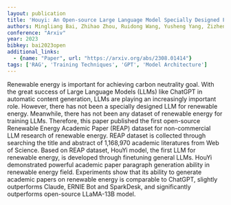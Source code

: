 ```yaml
---
layout: publication
title: 'Houyi: An Open-source Large Language Model Specially Designed For Renewable Energy And Carbon Neutrality Field'
authors: Mingliang Bai, Zhihao Zhou, Ruidong Wang, Yusheng Yang, Zizhen Qin, Yunxiao Chen, Chunjin Mu, Jinfu Liu, Daren Yu
conference: "Arxiv"
year: 2023
bibkey: bai2023open
additional_links:
  - {name: "Paper", url: "https://arxiv.org/abs/2308.01414"}
tags: ['RAG', 'Training Techniques', 'GPT', 'Model Architecture']
---
```

Renewable energy is important for achieving carbon neutrality goal. With the
great success of Large Language Models (LLMs) like ChatGPT in automatic content
generation, LLMs are playing an increasingly important role. However, there has
not been a specially designed LLM for renewable energy. Meanwhile, there has
not been any dataset of renewable energy for training LLMs. Therefore, this
paper published the first open-source Renewable Energy Academic Paper (REAP)
dataset for non-commercial LLM research of renewable energy. REAP dataset is
collected through searching the title and abstract of 1,168,970 academic
literatures from Web of Science. Based on REAP dataset, HouYi model, the first
LLM for renewable energy, is developed through finetuning general LLMs. HouYi
demonstrated powerful academic paper paragraph generation ability in renewable
energy field. Experiments show that its ability to generate academic papers on
renewable energy is comparable to ChatGPT, slightly outperforms Claude, ERNIE
Bot and SparkDesk, and significantly outperforms open-source LLaMA-13B model.
